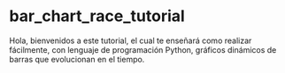 # bar_chart_race_tutorial
Hola, bienvenidos a este tutorial, el cual te enseñará como realizar fácilmente, con lenguaje de programación Python, gráficos dinámicos de barras que evolucionan en el tiempo.

